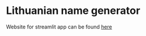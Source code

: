 # Lithuanian name generator
Website for streamlit app can be found [here](https://namegenerator-2t7dpe5h8mvkpzlh8gqqrx.streamlit.app/)
